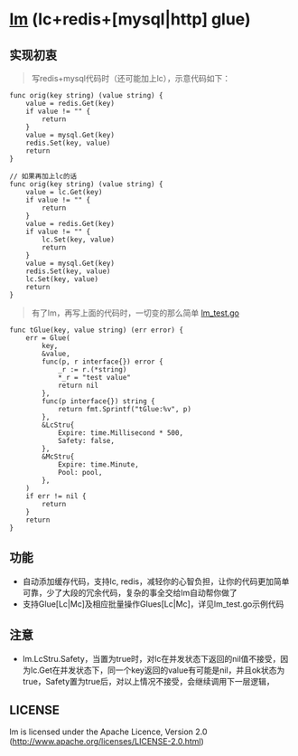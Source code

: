 # [lm](http://github.com/simplejia/lm) (lc+redis+[mysql|http] glue)
## 实现初衷
> 写redis+mysql代码时（还可能加上lc），示意代码如下：
```
func orig(key string) (value string) {
    value = redis.Get(key)
    if value != "" {
        return
    }
    value = mysql.Get(key)
    redis.Set(key, value)
    return
}

// 如果再加上lc的话
func orig(key string) (value string) {
    value = lc.Get(key)
    if value != "" {
        return
    }
    value = redis.Get(key)
    if value != "" {
        lc.Set(key, value)
        return
    }
    value = mysql.Get(key)
    redis.Set(key, value)
    lc.Set(key, value)
    return
}
```
> 有了lm，再写上面的代码时，一切变的那么简单
[lm_test.go](http://github.com/simplejia/lm/lm_test.go)
```
func tGlue(key, value string) (err error) {
	err = Glue(
		key,
		&value,
		func(p, r interface{}) error {
            _r := r.(*string)
            *_r = "test value"
			return nil
		},
		func(p interface{}) string {
			return fmt.Sprintf("tGlue:%v", p)
		},
		&LcStru{
			Expire: time.Millisecond * 500,
			Safety: false,
		},
		&McStru{
			Expire: time.Minute,
            Pool: pool,
		},
	)
	if err != nil {
		return
	}
    return
}
```
## 功能
* 自动添加缓存代码，支持lc, redis，减轻你的心智负担，让你的代码更加简单可靠，少了大段的冗余代码，复杂的事全交给lm自动帮你做了
* 支持Glue[Lc|Mc]及相应批量操作Glues[Lc|Mc]，详见lm_test.go示例代码

## 注意
* lm.LcStru.Safety，当置为true时，对lc在并发状态下返回的nil值不接受，因为lc.Get在并发状态下，同一个key返回的value有可能是nil，并且ok状态为true，Safety置为true后，对以上情况不接受，会继续调用下一层逻辑，

## LICENSE
lm is licensed under the Apache Licence, Version 2.0
(http://www.apache.org/licenses/LICENSE-2.0.html)
